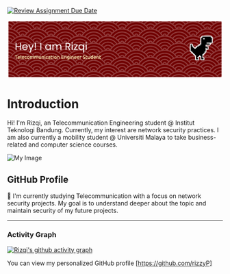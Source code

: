 [![Review Assignment Due Date](https://classroom.github.com/assets/deadline-readme-button-22041afd0340ce965d47ae6ef1cefeee28c7c493a6346c4f15d667ab976d596c.svg)](https://classroom.github.com/a/LQr4ft17)

![Header](./github-header-banner-rizzyp.png)
# Introduction
Hi! I'm Rizqi, an Telecommunication Engineering student @ Institut Teknologi Bandung. 
Currently, my interest are network security practices. I am also currently a mobility student @ Universiti Malaya to take business-related and computer science courses.

![My Image](rizqi-profile-picture.png)  <!-- Link to the uploaded image -->

## GitHub Profile

📡 I'm currently studying Telecommunication with a focus on network security projects. My goal is to understand deeper about the topic and maintain security of my future projects.

---

### Activity Graph

[![Rizqi's github activity graph](https://github-readme-activity-graph.vercel.app/graph?username=rizzyp&theme=dracula)](https://github.com/rizzyp/github-readme-activity-graph)

You can view my personalized GitHub profile [https://github.com/rizzyP]


